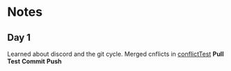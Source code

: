 # Notes
## Day 1
Learned about discord and the git cycle. Merged cnflicts in [conflictTest](conflictTest.md)
**Pull**
**Test**
**Commit**
**Push**

